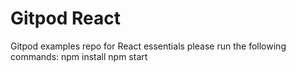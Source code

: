 # Gitpod React

Gitpod examples repo for React essentials
please run the following commands:
npm install
npm start
